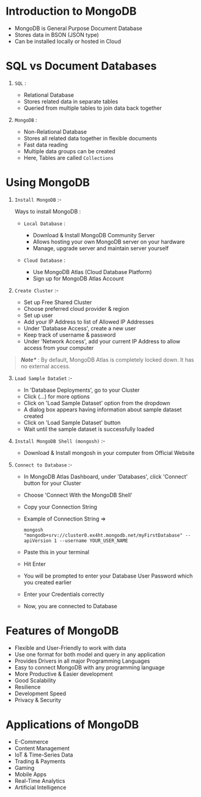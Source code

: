 # Introduction to MongoDB

  - MongoDB is General Purpose Document Database
  - Stores data in BSON (JSON type)
  - Can be installed locally or hosted in Cloud

# SQL vs Document Databases

  1. `SQL` :
      - Relational Database
      - Stores related data in separate tables
      - Queried from multiple tables to join data back together

  2. `MongoDB` :
      - Non-Relational Database
      - Stores all related data together in flexible documents
      - Fast data reading
      - Multiple data groups can be created
      - Here, Tables are called `Collections`

# Using MongoDB

1. `Install MongoDB` :-

   Ways to install MongoDB :

   - `Local Database` :
      - Download & Install MongoDB Community Server
      - Allows hosting your own MongoDB server on your hardware
      - Manage, upgrade server and maintain server yourself

   - `Cloud Database` :
      - Use MongoDB Atlas (Cloud Database Platform)
      - Sign up for MongoDB Atlas Account

2. `Create Cluster` :-

    - Set up Free Shared Cluster
    - Choose preferred cloud provider & region
    - Set up user
    - Add your IP Address to list of Allowed IP Addresses
    - Under 'Database Access', create a new user
    - Keep track of username & password
    - Under 'Network Access', add your current IP Address to allow access from your computer

> ___Note*___ : By default, MongoDB Atlas is completely locked down. It has no external access.

3. `Load Sample DataSet` :-

    - In 'Database Deployments', go to your Cluster
    - Click (...) for more options
    - Click on 'Load Sample Dataset' option from the dropdown
    - A dialog box appears having information about sample dataset created
    - Click on 'Load Sample Dataset' button
    - Wait until the sample dataset is successfully loaded

4. `Install MongoDB Shell (mongosh)` :-

    - Download & Install mongosh in your computer from Official Website

5. `Connect to Database` :-

    - In MongoDB Atlas Dashboard, under 'Databases', click 'Connect' button for your Cluster
    - Choose 'Connect With the MongoDB Shell'
    - Copy your Connection String
    - Example of Connection String =>

          mongosh "mongodb+srv://cluster0.ex4ht.mongodb.net/myFirstDatabase" --apiVersion 1 --username YOUR_USER_NAME
    
    - Paste this in your terminal
    - Hit Enter
    - You will be prompted to enter your Database User Password which you created earlier
    - Enter your Credentials correctly
    - Now, you are connected to Database

# Features of MongoDB

  - Flexible and User-Friendly to work with data
  - Use one format for both model and query in any application
  - Provides Drivers in all major Programming Languages
  - Easy to connect MongoDB with any programming language
  - More Productive & Easier development
  - Good Scalability
  - Resilience
  - Development Speed
  - Privacy & Security

# Applications of MongoDB

- E-Commerce
- Content Management
- IoT & Time-Series Data
- Trading & Payments
- Gaming
- Mobile Apps
- Real-Time Analytics
- Artificial Intelligence
